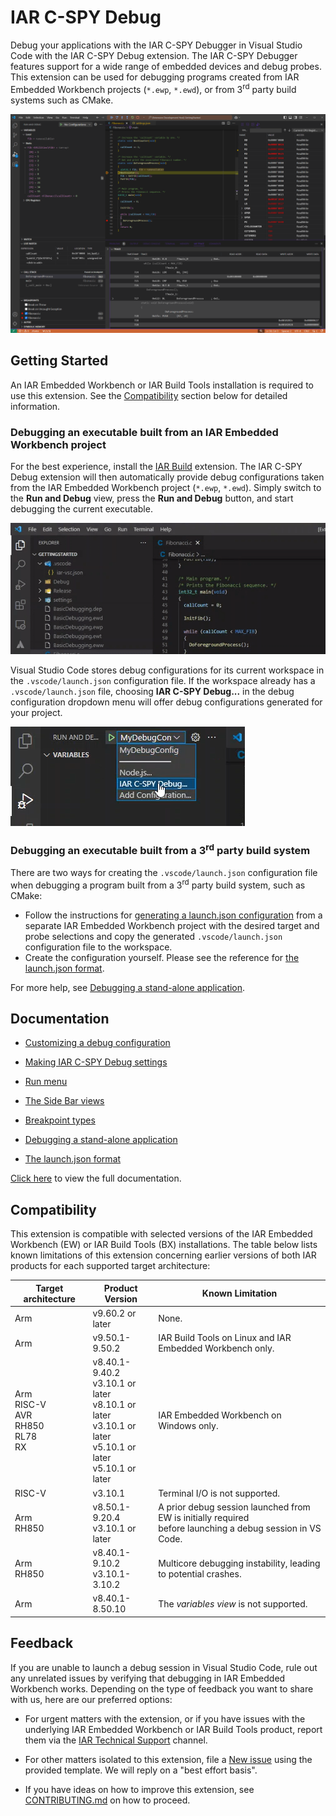 # IAR C-SPY Debug

Debug your applications with the IAR C-SPY Debugger in Visual Studio Code with the IAR C-SPY Debug extension. The IAR C-SPY Debugger features support for a wide range of embedded devices and debug probes. This extension can be used for debugging programs created from IAR Embedded Workbench projects (`*.ewp`, `*.ewd`), or from 3<sup>rd</sup> party build systems such as CMake.

![A VS Code window with a C-SPY debug session](https://raw.githubusercontent.com/IARSystems/iar-vsc-debug/master/md-images/debug-session.png)

## Getting Started

An IAR Embedded Workbench or IAR Build Tools installation is required to use this extension. See the [Compatibility](#compatibility) section below for detailed information.

### Debugging an executable built from an IAR Embedded Workbench project

For the best experience, install the [IAR Build](https://marketplace.visualstudio.com/items?itemName=iarsystems.iar-build) extension. The IAR C-SPY Debug extension will then automatically provide debug configurations taken from the IAR Embedded Workbench project (`*.ewp`, `*.ewd`). Simply switch to the __Run and Debug__ view, press the __Run and Debug__ button, and start debugging the current executable.

![A user clicking 'Run and Debug' and starting a debug session](https://raw.githubusercontent.com/iarsystems/iar-vsc-debug/master/md-images/start-session2.gif)

Visual Studio Code stores debug configurations for its current workspace in the `.vscode/launch.json` configuration file. If the workspace already has a `.vscode/launch.json` file, choosing __IAR C-SPY Debug...__ in the debug configuration dropdown menu will offer debug configurations generated for your project.

![A user hovering over the 'IAR C-SPY Debug...' option](https://raw.githubusercontent.com/iarsystems/iar-vsc-debug/master/md-images/debug-dropdown.png)

### Debugging an executable built from a 3<sup>rd</sup> party build system

There are two ways for creating the `.vscode/launch.json` configuration file when debugging a program built from a 3<sup>rd</sup> party build system, such as CMake:

* Follow the instructions for [generating a launch.json configuration](https://github.com/iarsystems/iar-vsc-debug/blob/master/docs/README.md#CustomizingADebugConfig) from a separate IAR Embedded Workbench project with the desired target and probe selections and copy the generated `.vscode/launch.json` configuration file to the workspace.
* Create the configuration yourself. Please see the reference for [the launch.json format](https://github.com/iarsystems/iar-vsc-debug/blob/master/docs/README.md#launch-json-format).

For more help, see [Debugging a stand-alone application](https://github.com/iarsystems/iar-vsc-debug/blob/master/docs/README.md#debuggingstandaloneprogram).

## Documentation

* [Customizing a debug configuration](https://github.com/iarsystems/iar-vsc-debug/blob/master/docs/README.md#CustomizingADebugConfig)

* [Making IAR C-SPY Debug settings](https://github.com/iarsystems/iar-vsc-debug/blob/master/docs/README.md#MakingIARC-SPYDebugSettings)

* [Run menu](https://github.com/iarsystems/iar-vsc-debug/blob/master/docs/README.md#RunMenu)

* [The Side Bar views](https://github.com/iarsystems/iar-vsc-debug/blob/master/docs/README.md#IARBuildTasks)

* [Breakpoint types](https://github.com/iarsystems/iar-vsc-debug/blob/master/docs/README.md#BreakpointTypes)

* [Debugging a stand-alone application](https://github.com/iarsystems/iar-vsc-debug/blob/master/docs/README.md#debuggingstandaloneprogram)

* [The launch.json format](https://github.com/iarsystems/iar-vsc-debug/blob/master/docs/README.md#launch-json-format)

[Click here](https://github.com/iarsystems/iar-vsc-debug/blob/master/docs/README.md) to view the full documentation.

## Compatibility

This extension is compatible with selected versions of the IAR Embedded Workbench (EW) or IAR Build Tools (BX) installations. The table below lists known limitations of this extension concerning earlier versions of both IAR products for each supported target architecture:

| Target architecture    | Product Version | Known Limitation
|------------------------|-----------------|-----------
| Arm | v9.60.2 or later | None.
| Arm | v9.50.1-9.50.2   | IAR Build Tools on Linux and IAR Embedded Workbench only.
| Arm<br>RISC-V<br>AVR<br>RH850<br>RL78<br>RX| v8.40.1-9.40.2 <br>v3.10.1 or later <br>v8.10.1 or later <br>v3.10.1 or later <br>v5.10.1 or later <br>v5.10.1 or later | IAR Embedded Workbench on Windows only.
| RISC-V | v3.10.1 | Terminal I/O is not supported.
| Arm<br>RH850 | v8.50.1-9.20.4 <br>v3.10.1 or later | A prior debug session launched from EW is initially required<br>before launching a debug session in VS Code.
| Arm<br>RH850 | v8.40.1-9.10.2 <br>v3.10.1-3.10.2 | Multicore debugging instability, leading to potential crashes.
| Arm | v8.40.1-8.50.10 | The _variables view_ is not supported.

## Feedback

If you are unable to launch a debug session in Visual Studio Code, rule out any unrelated issues by verifying that debugging in IAR Embedded Workbench works.
Depending on the type of feedback you want to share with us, here are our preferred options:

* For urgent matters with the extension, or if you have issues with the underlying IAR Embedded Workbench or IAR Build Tools product, report them via the [IAR Technical Support](https://www.iar.com/knowledge/support/request-technical-support/) channel.

* For other matters isolated to this extension, file a [New issue](https://github.com/iarsystems/iar-vsc-debug/issues/new/choose) using the provided template. We will reply on a "best effort basis".

* If you have ideas on how to improve this extension, see [CONTRIBUTING.md](https://github.com/iarsystems/iar-vsc-debug/blob/master/CONTRIBUTING.md) on how to proceed.
